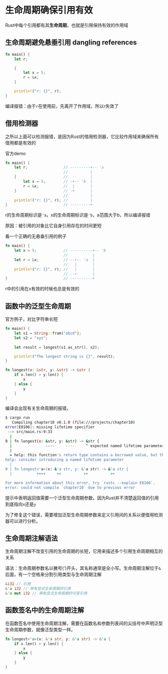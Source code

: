 # 生命周期确保引用有效

Rust中每个引用都有其**生命周期**，也就是引用保持有效的作用域

## 生命周期避免悬垂引用 dangling references

```rs
fn main() {
    let r;

    {
        let x = 5;
        r = &x;
    }

    println!("r: {}", r);
}
```

编译报错：由于`r`在使用前，先离开了作用域，所以r失效了

## 借用检测器

之所以上面可以检测报错，是因为Rust的借用检测器，它比较作用域来确保所有借用都是有效的

官方demo

```rs
fn main() {
    let r;                // ---------+-- 'a
                          //          |
    {                     //          |
        let x = 5;        // -+-- 'b  |
        r = &x;           //  |       |
    }                     // -+       |
                          //          |
    println!("r: {}", r); //          |
}                         // ---------+
```

r的生命周期标识是`'a`，x的生命周期标识是`'b`，a范围大于b，所以编译报错

原因：被引用的对象比它自身引用存在的时间更短


看一个正确的无悬垂引用的例子

```rs
fn main() {
    let x = 5;            // ----------+-- 'b
                          //           |
    let r = &x;           // --+-- 'a  |
                          //   |       |
    println!("r: {}", r); //   |       |
                          // --+       |
}                         // ----------+
```

r中的引用在x有效的时候也总是有效的

## 函数中的泛型生命周期

官方例子，对比字符串长短

```rs
fn main() {
    let s1 = String::from("abcd");
    let s2 = "xyz";
    
    let result = longest(s1.as_str(), s2);

    println!("The longest string is {}", result);
}

fn longest(x: &str, y: &str) -> &str {
    if x.len() > y.len() {
        x
    } else {
        y
    }
}

```

编译会出现有关生命周期的报错，

```sh
$ cargo run
   Compiling chapter10 v0.1.0 (file:///projects/chapter10)
error[E0106]: missing lifetime specifier
 --> src/main.rs:9:33
  |
9 | fn longest(x: &str, y: &str) -> &str {
  |               ----     ----     ^ expected named lifetime parameter
  |
  = help: this function's return type contains a borrowed value, but the signature does not say whether it is borrowed from `x` or `y`
help: consider introducing a named lifetime parameter
  |
9 | fn longest<'a>(x: &'a str, y: &'a str) -> &'a str {
  |           ++++     ++          ++          ++

For more information about this error, try `rustc --explain E0106`.
error: could not compile `chapter10` due to previous error

```

提示中表明返回值需要一个泛型生命周期参数。因为Rust并不清楚返回值的引用到底指向`x`还是`y`

为了修复这个错误，需要增加泛型生命周期参数来定义引用间的关系以便借用检测器可以进行分析。

## 生命周期注解语法

生命周期注解不改变引用的生命周期的长短，它用来描述多个引用生命周期相互的关系

语法：生命周期参数名以撇号(')开头，其名称通常是全小写。生命周期注解位于`&`后面，有一个空格来分割引用类型与生命周期注解

```rs
&i32 // 引用
&'a i32 // 带有显式生命周期的引用
&'a mut i32 // 带有显式生命周期的可变引用
```


## 函数签名中的生命周期注解

在函数签名中使用生命周期注解，需要在函数名和参数列表间的尖括号中声明泛型生命周期参数，就像泛型类型一样。

```rs
fn longest<'a>(x: &'a str, y: &'a str) -> &'a {
    if x.len() > y.len() {
        x
    } else {
        y
    }
}
```